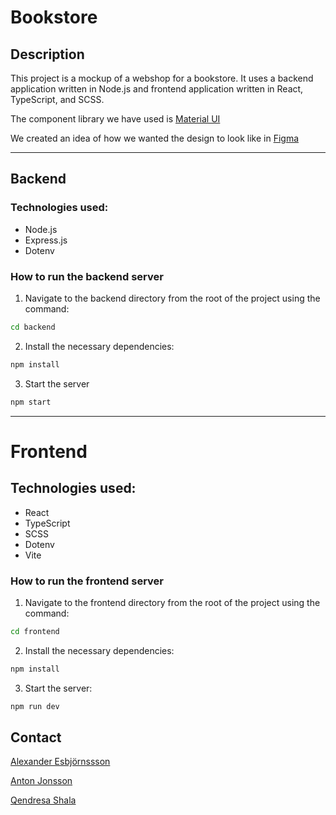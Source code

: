 # Bookstore

## Description

This project is a mockup of a webshop for a bookstore. It uses a backend application written in Node.js and frontend application written in React, TypeScript, and SCSS. 

The component library we have used is [Material UI](https://mui.com/material-ui/getting-started/)


We created an idea of how we wanted the design to look like in [Figma](https://www.figma.com/file/x9PPZ4VGZyif0CBdOlnIMf/BookShop?type=design&node-id=0-1&mode=design&t=D8Vcbi54uWARNwRQ-0)

---

## Backend

### Technologies used:

- Node.js
- Express.js
- Dotenv

### How to run the backend server

1. Navigate to the backend directory from the root of the project using the command:

```bash
cd backend
```

2. Install the necessary dependencies:

```bash
npm install
```

3. Start the server

```bash
npm start
```

---

# Frontend

## Technologies used:

- React
- TypeScript
- SCSS
- Dotenv
- Vite

### How to run the frontend server

1. Navigate to the frontend directory from the root of the project using the command:

```bash
cd frontend
```

2. Install the necessary dependencies:

```bash
npm install
```

3. Start the server:

```bash
npm run dev
```

## Contact

[Alexander Esbjörnssson](https://www.linkedin.com/in/alexander-esbjornsson/)

[Anton Jonsson](https://www.linkedin.com/in/anton-jonsson/)

[Qendresa Shala](https://www.linkedin.com/in/qendresa-shala/)

